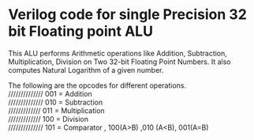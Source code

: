 # Verilog code for single Precision 32 bit Floating point ALU
This ALU performs Arithmetic operations like Addition, Subtraction, Multiplication, Division on Two 32-bit Floating Point Numbers. It also computes Natural Logarithm of a given number.

The following are the opcodes for different operations.  
////////////// 001 = Addition  
////////////// 010 = Subtraction  
/////////////  011 = Multiplication  
/////////////  100 = Division  
////////////// 101 = Comparator , 100(A>B) ,010 (A<B), 001(A=B)
